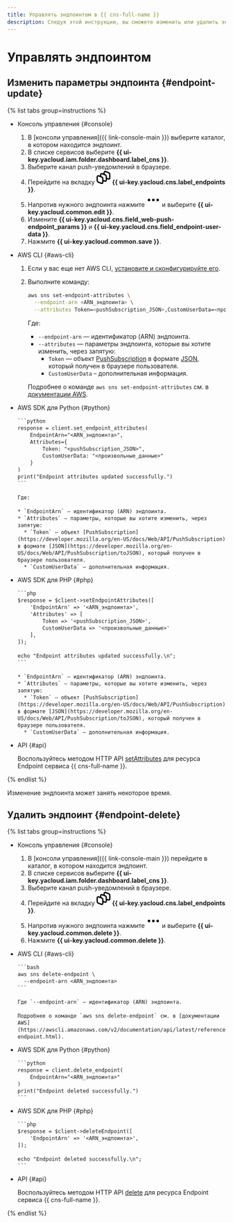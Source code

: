 ```yaml
---
title: Управлять эндпоинтом в {{ cns-full-name }}
description: Следуя этой инструкции, вы сможете изменить или удалить эндпоинт.
---
```


# Управлять эндпоинтом

## Изменить параметры эндпоинта {#endpoint-update}

{% list tabs group=instructions %}

- Консоль управления {#console}

  1. В [консоли управления]({{ link-console-main }}) выберите каталог, в котором находится эндпоинт.
  1. В списке сервисов выберите **{{ ui-key.yacloud.iam.folder.dashboard.label_cns }}**.
  1. Выберите канал push-уведомлений в браузере.
  1. Перейдите на вкладку ![image](../../../_assets/console-icons/layers-3-diagonal.svg) **{{ ui-key.yacloud.cns.label_endpoints }}**.
  1. Напротив нужного эндпоинта нажмите ![image](../../../_assets/console-icons/ellipsis.svg) и выберите **{{ ui-key.yacloud.common.edit }}**.
  1. Измените **{{ ui-key.yacloud.cns.field_web-push-endpoint_params }}** и **{{ ui-key.yacloud.cns.field_endpoint-user-data }}**.
  1. Нажмите **{{ ui-key.yacloud.common.save }}**.

- AWS CLI {#aws-cli}

  1. Если у вас еще нет AWS CLI, [установите и сконфигурируйте его](../../../storage/tools/aws-cli.md).
  1. Выполните команду:

      ```bash
      aws sns set-endpoint-attributes \
        --endpoint-arn <ARN_эндпоинта> \
        --attributes Token=<pushSubscription_JSON>,CustomUserData=<произвольные_данные>
      ```

      Где:

      * `--endpoint-arn` — идентификатор (ARN) эндпоинта.
      * `--attributes` — параметры эндпоинта, которые вы хотите изменить, через запятую:
        * `Token` — объект [PushSubscription](https://developer.mozilla.org/en-US/docs/Web/API/PushSubscription) в формате [JSON](https://developer.mozilla.org/en-US/docs/Web/API/PushSubscription/toJSON), который получен в браузере пользователя.
        * `CustomUserData` – дополнительная информация.

      Подробнее о команде `aws sns set-endpoint-attributes` см. в [документации AWS](https://awscli.amazonaws.com/v2/documentation/api/latest/reference/sns/set-endpoint-attributes.html).

- AWS SDK для Python {#python}

      ```python
      response = client.set_endpoint_attributes(
          EndpointArn="<ARN_эндпоинта>",
          Attributes={
              Token: "<pushSubscription_JSON>",
              CustomUserData: "<произвольные_данные>"
          }
      )
      print("Endpoint attributes updated successfully.")
      ```

      Где:

      * `EndpointArn` — идентификатор (ARN) эндпоинта.
      * `Attributes` — параметры, которые вы хотите изменить, через запятую:
        * `Token` — объект [PushSubscription](https://developer.mozilla.org/en-US/docs/Web/API/PushSubscription) в формате [JSON](https://developer.mozilla.org/en-US/docs/Web/API/PushSubscription/toJSON), который получен в браузере пользователя.
        * `CustomUserData` – дополнительная информация.

- AWS SDK для PHP {#php}

      ```php
      $response = $client->setEndpointAttributes([
          'EndpointArn' => '<ARN_эндпоинта>',
          'Attributes' => [
              Token => '<pushSubscription_JSON>',
              CustomUserData => '<произвольные_данные>'
          ],
      ]);

      echo "Endpoint attributes updated successfully.\n";
      ```

      * `EndpointArn` — идентификатор (ARN) эндпоинта.
      * `Attributes` — параметры, которые вы хотите изменить, через запятую:
        * `Token` — объект [PushSubscription](https://developer.mozilla.org/en-US/docs/Web/API/PushSubscription) в формате [JSON](https://developer.mozilla.org/en-US/docs/Web/API/PushSubscription/toJSON), который получен в браузере пользователя.
        * `CustomUserData` – дополнительная информация.

- API {#api}

  Воспользуйтесь методом HTTP API [setAttributes](../../api-ref/set-endpoint-attributes.md) для ресурса Endpoint сервиса {{ cns-full-name }}.

{% endlist %}

Изменение эндпоинта может занять некоторое время.

## Удалить эндпоинт {#endpoint-delete}

{% list tabs group=instructions %}

- Консоль управления {#console}

  1. В [консоли управления]({{ link-console-main }}) перейдите в каталог, в котором находится эндпоинт.
  1. В списке сервисов выберите **{{ ui-key.yacloud.iam.folder.dashboard.label_cns }}**.
  1. Выберите канал push-уведомлений в браузере.
  1. Перейдите на вкладку ![image](../../../_assets/console-icons/layers-3-diagonal.svg) **{{ ui-key.yacloud.cns.label_endpoints }}**.
  1. Напротив нужного эндпоинта нажмите ![image](../../../_assets/console-icons/ellipsis.svg) и выберите **{{ ui-key.yacloud.common.delete }}**.
  1. Нажмите **{{ ui-key.yacloud.common.delete }}**.

- AWS CLI {#aws-cli}

      ```bash
      aws sns delete-endpoint \
        --endpoint-arn <ARN_эндпоинта>
      ```

      Где `--endpoint-arn` — идентификатор (ARN) эндпоинта.

      Подробнее о команде `aws sns delete-endpoint` см. в [документации AWS](https://awscli.amazonaws.com/v2/documentation/api/latest/reference/sns/delete-endpoint.html).

- AWS SDK для Python {#python}

      ```python
      response = client.delete_endpoint(
          EndpointArn="<ARN_эндпоинта>"
      )
      print("Endpoint deleted successfully.")
      ```

- AWS SDK для PHP {#php}

      ```php
      $response = $client->deleteEndpoint([
          'EndpointArn' => '<ARN_эндпоинта>',
      ]);

      echo "Endpoint deleted successfully.\n";
      ```

- API {#api}

  Воспользуйтесь методом HTTP API [delete](../../api-ref/delete-endpoint.md) для ресурса Endpoint сервиса {{ cns-full-name }}.

{% endlist %}